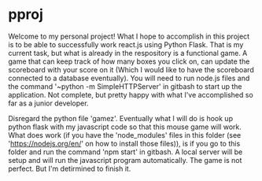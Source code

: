 # pproj

Welcome to my personal project! What I hope to accomplish in this project is to be able to successfully work react.js using Python Flask. That is my current task, but what is already in the respository is a functional game. A game that can keep track of how many boxes you click on, can update the scoreboard with your score on it (Which I would like to have the scoreboard connected to a database eventually). You will need to run node.js files and the command '~python -m SimpleHTTPServer' in gitbash to start up the application. Not complete, but pretty happy with what I've accomplished so far as a junior developer.

Disregard the python file 'gamez'. Eventually what I will do is hook up python flask with my javascript code so that this mouse game will work. What does work (if you have the 'node_modules' files in this folder (see 'https://nodejs.org/en/' on how to install those files)), is if you go to this folder and run the command 'npm start' in gitbash. A local server will be setup and will run the javascript program automatically. The game is not perfect. But I'm detirmined to finish it.
